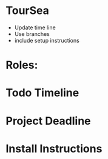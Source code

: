 TourSea
=======
* Update time line
* Use branches
* include setup instructions

Roles:
========

Todo Timeline
=============

Project Deadline
================

Install Instructions
==================
